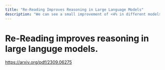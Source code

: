 ```yaml
---
title: "Re-Reading Improves Reasoning in Large Language Models"
description: "We can see a small improvement of <4% in different models by just appending the phrase - Read The Question Again."
---
```


# Re-Reading improves reasoning in large languge models.

https://arxiv.org/pdf/2309.06275
